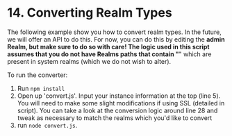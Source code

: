 # 14. Converting Realm Types

The following example show you how to convert realm types.  In the future, we will offer an API to do this.  For now, you can do this by editing the __admin Realm, but make sure to do so with care!  The logic used in this script assumes that you do not have Realms paths that contain "__" which are present in system realms (which we do not wish to alter).

To run the converter: 
1) Run `npm install`
2) Open up 'convert.js'.  Input your instance information at the top (line 5).  You will need to make some slight modifications if using SSL (detailed in script).  You can take a look at the conversion logic around line 28 and tweak as necessary to match the realms which you'd like to convert
3) run `node convert.js`.
